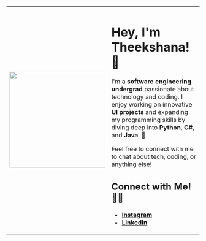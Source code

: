 <table style="border: none;">
  <tr style="border: none;">
    <td style="border: none;">
      <img src="https://octodex.github.com/images/front-end-conftocat.png" width="250" />
    </td>
    <td style="border: none;">
      <h1>Hey, I'm Theekshana! 👋</h1>
      <p>
        I'm a <strong>software engineering undergrad</strong> passionate about technology and coding.  
        I enjoy working on innovative <strong>UI projects</strong> and expanding my programming skills by diving deep into <strong>Python</strong>, <strong>C#</strong>, and <strong>Java</strong>. 🚀  
      </p>
      <p>
        Feel free to connect with me to chat about tech, coding, or anything else!  
      </p>
      <h2>Connect with Me! 🚀✨</h2>
      <ul>
        <li><a href="https://www.instagram.com/theek.aka"><strong>Instagram</strong></a></li>
        <li><a href="https://www.linkedin.com/in/theek"><strong>LinkedIn</strong></a></li>
      </ul>
    </td>
  </tr>
</table>
